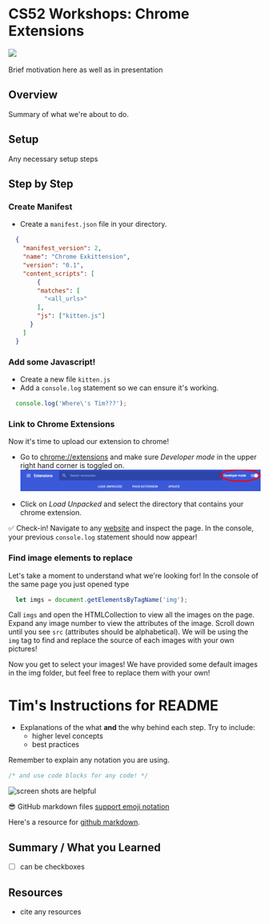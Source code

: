 # CS52 Workshops: Chrome Extensions

![](http://i.giphy.com/eUh8NINbZf9Ys.gif)

Brief motivation here as well as in presentation

## Overview

Summary of what we're about to do.

## Setup

Any necessary setup steps

## Step by Step

### Create Manifest
* Create a ```manifest.json``` file in your directory.

```json
  {
    "manifest_version": 2,
    "name": "Chrome Exkittension",
    "version": "0.1",
    "content_scripts": [
        {
        "matches": [
          "<all_urls>"
        ],
        "js": ["kitten.js"]
      }
    ]
  }
```

### Add some Javascript!
* Create a new file ```kitten.js```
* Add a ```console.log``` statement so we can ensure it's working.
```Javascript
  console.log('Where\'s Tim???');
```

### Link to Chrome Extensions
Now it's time to upload our extension to chrome!

* Go to [chrome://extensions](chrome://extensions) and make sure *Developer mode* in the upper right hand corner is toggled on.
![](readme_images/developer-mode.png)

* Click on *Load Unpacked* and select the directory that contains your chrome extension.

:white_check_mark: Check-in! Navigate to any [website](http://cs52.me/) and inspect the page. In the console, your previous ```console.log``` statement should now appear!

### Find image elements to replace
Let's take a moment to understand what we're looking for!
In the console of the same page you just opened type
```javascript
  let imgs = document.getElementsByTagName('img');
```
Call ```imgs``` and open the HTMLCollection to view all the images on the page.
Expand any image number to view the attributes of the image. Scroll down until you see ```src``` (attributes should be alphabetical). We will be using the ```img``` tag to find and replace the source of each images with your own pictures!

Now you get to select your images! We have provided some default images in the img folder, but feel free to replace them with your own!


# Tim's Instructions for README



* Explanations of the what **and** the why behind each step. Try to include:
  * higher level concepts
  * best practices

Remember to explain any notation you are using.

```javascript
/* and use code blocks for any code! */
```

![screen shots are helpful](img/screenshot.png)

:sunglasses: GitHub markdown files [support emoji notation](http://www.emoji-cheat-sheet.com/)

Here's a resource for [github markdown](https://guides.github.com/features/mastering-markdown/).


## Summary / What you Learned

* [ ] can be checkboxes

## Resources

* cite any resources
